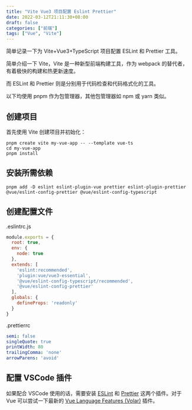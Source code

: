 ```yaml
---
title: "Vite Vue3 项目配置 Eslint Prettier"
date: 2022-03-12T21:11:30+08:00
draft: false
categories: ["前端"]
tags: ["Vue", "Vite"]
---
```


简单记录一下为 Vite+Vue3+TypeScript 项目配置 ESLint 和 Prettier 工具。

简单介绍一下 Vite，Vite 是一种新型前端构建工具，作为 webpack 的替代者，有着极快的构建和热更新速度。

而 ESLint 和 Prettier 则是分别用于代码检查和代码格式化的工具。

以下均使用 pnpm 作为包管理器，其他包管理器如 npm 或 yarn 类似。

## 创建项目

首先使用 Vite 创建项目并初始化：

```shell
pnpm create vite my-vue-app -- --template vue-ts
cd my-vue-app
pnpm install
```

## 安装所需依赖

```shell
pnpm add -D eslint eslint-plugin-vue prettier eslint-plugin-prettier @vue/eslint-config-prettier @vue/eslint-config-typescript
```

## 创建配置文件

.eslintrc.js

```javascript
module.exports = {
  root: true,
  env: {
    node: true
  },
  extends: [
    'eslint:recommended',
    'plugin:vue/vue3-essential',
    '@vue/eslint-config-typescript/recommended',
    '@vue/eslint-config-prettier'
  ],
  globals: {
    defineProps: 'readonly'
  }
}

```

.prettierrc

```yaml
semi: false
singleQuote: true
printWidth: 80
trailingComma: 'none'
arrowParens: 'avoid'
```

## 配置 VSCode 插件

如果配合 VSCode 使用的话，需要安装 [ESLint](https://marketplace.visualstudio.com/items?itemName=dbaeumer.vscode-eslint) 和 [Prettier](https://marketplace.visualstudio.com/items?itemName=esbenp.prettier-vscode) 这两个插件。对于 Vue 可以尝试一下最新的 [Vue Language Features (Volar)](https://marketplace.visualstudio.com/items?itemName=johnsoncodehk.volar) 插件。
